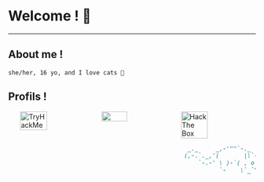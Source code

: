 # Welcome ! 💜
---
## About me !
```
she/her, 16 yo, and I love cats 💖
```

## Profils !

<div style="display : flex; width : 100%; padding-left : 1.5rem">
  <img style="width : 33%; height : 30%" src="https://tryhackme-badges.s3.amazonaws.com/n3k0girl.png" alt="TryHackMe">
  <img style="width : 32%; height : 30%" src="https://discord.c99.nl/widget/theme-3/210620200234647552.png">
  <img style="width : 33%; height : 30%" src="http://www.hackthebox.eu/badge/image/530691" alt="Hack The Box">
</div>

```markdown
                                                   _._     _,-'""`-._
                                                  (,-.`._,'(       |\`-/|
                                                      `-.-' \ )-`( , o o)
                                                            `-    \`_`"'-
```
